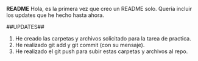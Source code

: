 **README**
Hola, es la primera vez que creo un README solo.
Quería incluir los updates que he hecho hasta ahora.

##UPDATES##
1. He creado las carpetas y archivos solicitado para la tarea de practica.
2. He realizado git add y git commit (con su mensaje).
3. He realizado el git push para subir estas carpetas y archivos al repo.
